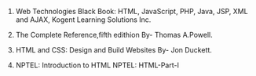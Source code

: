 
1. Web Technologies Black Book: HTML, JavaScript, PHP, Java, JSP, XML and AJAX, Kogent Learning Solutions Inc.

2. The Complete Reference,fifth edithion By- Thomas A.Powell.

3. HTML and CSS: Design and Build Websites By- Jon Duckett.

4. NPTEL: Introduction to HTML NPTEL: HTML-Part-I
